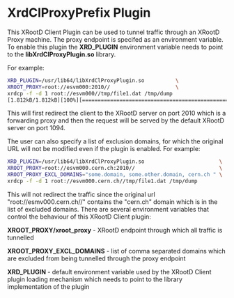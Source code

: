# XrdClProxyPrefix Plugin

This XRootD Client Plugin can be used to tunnel traffic through an XRootD Proxy machine. The proxy endpoint is specifed as an environment variable. To enable this plugin the **XRD_PLUGIN** environment variable needs to point to the **libXrdClProxyPlugin.so** library.

For example:

```bash
XRD_PLUGIN=/usr/lib64/libXrdClProxyPlugin.so          \
XROOT_PROXY=root://esvm000:2010//                     \
xrdcp -f -d 1 root://esvm000//tmp/file1.dat /tmp/dump
[1.812kB/1.812kB][100%][==================================================][1.812kB/s]
```

This will first redirect the client to the XRootD server on port 2010 which is a forwarding proxy and then the request will be served by the default XRootD server on port 1094.

The user can also specify a list of exclusion domains, for which the original URL will not be modified even if the plugin is enabled. For example:

```bash
XRD_PLUGIN=/usr/lib64/libXrdClProxyPlugin.so                        \
XROOT_PROXY=root://esvm000.cern.ch:2010//                           \
XROOT_PROXY_EXCL_DOMAINS="some.domain, some.other.domain, cern.ch " \
xrdcp -f -d 1 root://esvm000.cern.ch//tmp/file1.dat /tmp/dump
```

This will not redirect the traffic since the original url "root://esmv000.cern.ch//" contains the "cern.ch" domain which is in the list of excluded domains. There are several environment variables that control the behaviour of this XRootD Client plugin:

**XROOT_PROXY/xroot_proxy** - XRootD endpoint through which all traffic is tunnelled

**XROOT_PROXY_EXCL_DOMAINS** - list of comma separated domains which are excluded from being tunnelled through the proxy endpoint

**XRD_PLUGIN** - default environment variable used by the XRootD Client plugin loading mechanism which needs to point to the library implementation of the plugin
